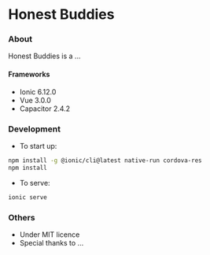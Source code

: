 # Honest Buddies

### About

Honest Buddies is a ...

#### Frameworks

* Ionic 6.12.0
* Vue 3.0.0
* Capacitor 2.4.2

### Development

* To start up:
```bash
npm install -g @ionic/cli@latest native-run cordova-res
npm install
```

* To serve:
```bash
ionic serve
```

### Others

* Under MIT licence
* Special thanks to ...
